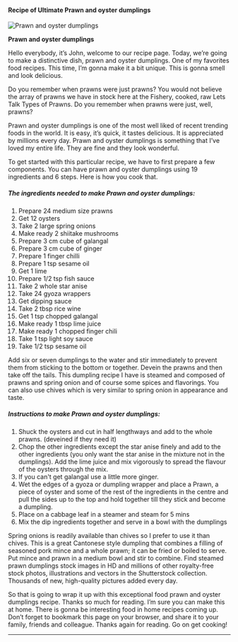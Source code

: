             

#### Recipe of Ultimate Prawn and oyster dumplings

![Prawn and oyster dumplings](https://img-global.cpcdn.com/recipes/0d5bf09154de2498/751x532cq70/prawn-and-oyster-dumplings-recipe-main-photo.jpg)

**Prawn and oyster dumplings**

Hello everybody, it’s John, welcome to our recipe page. Today, we’re going to make a distinctive dish, prawn and oyster dumplings. One of my favorites food recipes. This time, I’m gonna make it a bit unique. This is gonna smell and look delicious.

Do you remember when prawns were just prawns? You would not believe the array of prawns we have in stock here at the Fishery, cooked, raw Lets Talk Types of Prawns. Do you remember when prawns were just, well, prawns?

Prawn and oyster dumplings is one of the most well liked of recent trending foods in the world. It is easy, it’s quick, it tastes delicious. It is appreciated by millions every day. Prawn and oyster dumplings is something that I’ve loved my entire life. They are fine and they look wonderful.

To get started with this particular recipe, we have to first prepare a few components. You can have prawn and oyster dumplings using 19 ingredients and 6 steps. Here is how you cook that.

##### The ingredients needed to make Prawn and oyster dumplings:

1.  Prepare 24 medium size prawns
2.  Get 12 oysters
3.  Take 2 large spring onions
4.  Make ready 2 shiitake mushrooms
5.  Prepare 3 cm cube of galangal
6.  Prepare 3 cm cube of ginger
7.  Prepare 1 finger chilli
8.  Prepare 1 tsp sesame oil
9.  Get 1 lime
10.  Prepare 1/2 tsp fish sauce
11.  Take 2 whole star anise
12.  Take 24 gyoza wrappers
13.  Get dipping sauce
14.  Take 2 tbsp rice wine
15.  Get 1 tsp chopped galangal
16.  Make ready 1 tbsp lime juice
17.  Make ready 1 chopped finger chili
18.  Take 1 tsp light soy sauce
19.  Take 1/2 tsp sesame oil

Add six or seven dumplings to the water and stir immediately to prevent them from sticking to the bottom or together. Devein the prawns and then take off the tails. This dumpling recipe I have is steamed and composed of prawns and spring onion and of course some spices and flavorings. You can also use chives which is very similar to spring onion in appearance and taste.

##### Instructions to make Prawn and oyster dumplings:

1.  Shuck the oysters and cut in half lengthways and add to the whole prawns. (deveined if they need it)
2.  Chop the other ingredients except the star anise finely and add to the other ingredients (you only want the star anise in the mixture not in the dumplings). Add the lime juice and mix vigorously to spread the flavour of the oysters through the mix.
3.  If you can't get galangal use a little more ginger.
4.  Wet the edges of a gyoza or dumpling wrapper and place a Prawn, a piece of oyster and some of the rest of the ingredients in the centre and pull the sides up to the top and hold together till they stick and become a dumpling.
5.  Place on a cabbage leaf in a steamer and steam for 5 mins
6.  Mix the dip ingredients together and serve in a bowl with the dumplings

Spring onions is readily available than chives so I prefer to use it than chives. This is a great Cantonese style dumpling that combines a filling of seasoned pork mince and a whole prawn; it can be fried or boiled to serve. Put mince and prawn in a medium bowl and stir to combine. Find steamed prawn dumplings stock images in HD and millions of other royalty-free stock photos, illustrations and vectors in the Shutterstock collection. Thousands of new, high-quality pictures added every day.

So that is going to wrap it up with this exceptional food prawn and oyster dumplings recipe. Thanks so much for reading. I’m sure you can make this at home. There is gonna be interesting food in home recipes coming up. Don’t forget to bookmark this page on your browser, and share it to your family, friends and colleague. Thanks again for reading. Go on get cooking!

* * *